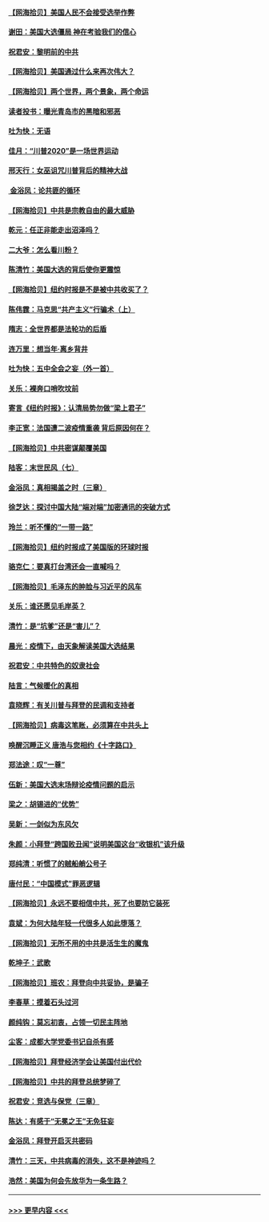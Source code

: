 #### [【网海拾贝】美国人民不会接受选举作弊](../pages/nsc993/n12528850.md?t=11062002) 
#### [谢田：美国大选僵局 神在考验我们的信心](../pages/nsc993/n12527932.md?t=11062002) 
#### [祝君安：黎明前的中共](../pages/nsc993/n12524071.md?t=11062002) 
#### [【网海拾贝】美国通过什么来再次伟大？](../pages/nsc993/n12523844.md?t=11062002) 
#### [【网海拾贝】两个世界，两个景象，两个命运](../pages/nsc993/n12521419.md?t=11062002) 
#### [读者投书：曝光青岛市的黑暗和邪恶](../pages/nsc993/n12520988.md?t=11062002) 
#### [吐为快：无语](../pages/nsc993/n12518588.md?t=11062002) 
#### [佳月：“川普2020”是一场世界运动](../pages/nsc993/n12518581.md?t=11062002) 
#### [邢天行：女巫诅咒川普背后的精神大战](../pages/nsc993/n12517257.md?t=11062002) 
#### [ 金浴凤：论共匪的循环](../pages/nsc993/n12517133.md?t=11062002) 
#### [【网海拾贝】中共是宗教自由的最大威胁](../pages/nsc993/n12516879.md?t=11062002) 
#### [乾元：任正非能走出沼泽吗？](../pages/nsc993/n12515831.md?t=11062002) 
#### [二大爷：怎么看川粉？](../pages/nsc993/n12515820.md?t=11062002) 
#### [陈清竹：美国大选的背后使你更震惊](../pages/nsc993/n12515589.md?t=11062002) 
#### [【网海拾贝】纽约时报是不是被中共收买了？](../pages/nsc993/n12515122.md?t=11062002) 
#### [陈伟霆：马克思“共产主义”行骗术（上）](../pages/nsc993/n12510217.md?t=11062002) 
#### [隋志：全世界都是法轮功的后盾](../pages/nsc993/n12510636.md?t=11062002) 
#### [连万里：想当年‧离乡背井](../pages/nsc993/n12510623.md?t=11062002) 
#### [吐为快：五中全会之妄（外一首）](../pages/nsc993/n12510470.md?t=11062002) 
#### [关乐：裸奔口哨吹坟前](../pages/nsc993/n12510403.md?t=11062002) 
#### [寄言《纽约时报》：认清局势勿做“梁上君子”](../pages/nsc993/n12510042.md?t=11062002) 
#### [李正宽：法国遭二波疫情重袭 背后原因何在？](../pages/nsc993/n12509971.md?t=11062002) 
#### [【网海拾贝】中共密谋颠覆美国](../pages/nsc993/n12509816.md?t=11062002) 
#### [陆客：末世民风（七）](../pages/nsc993/n12507822.md?t=11062002) 
#### [金浴凤：真相揭盖之时（三章）](../pages/nsc993/n12507804.md?t=11062002) 
#### [徐芝达：探讨中国大陆“端对端”加密通讯的突破方式](../pages/nsc993/n12507682.md?t=11062002) 
#### [玲兰：听不懂的“一带一路”](../pages/nsc993/n12507669.md?t=11062002) 
#### [【网海拾贝】纽约时报成了美国版的环球时报](../pages/nsc993/n12507053.md?t=11062002) 
#### [骆克仁：要真打台湾还会一直喊吗？](../pages/nsc993/n12506843.md?t=11062002) 
#### [【网海拾贝】毛泽东的肿脸与习近平的风车](../pages/nsc993/n12504537.md?t=11062002) 
#### [关乐：谁还愿见毛岸英？](../pages/nsc993/n12503866.md?t=11062002) 
#### [清竹：是“坑爹”还是“害儿”？](../pages/nsc993/n12503034.md?t=11062002) 
#### [晨光：疫情下，由天象解读美国大选结果](../pages/nsc993/n12502536.md?t=11062002) 
#### [祝君安：中共特色的奴隶社会](../pages/nsc993/n12501529.md?t=11062002) 
#### [陆言：气候暖化的真相](../pages/nsc993/n12501183.md?t=11062002) 
#### [袁晓辉：有关川普与拜登的民调和支持者](../pages/nsc993/n12500433.md?t=11062002) 
#### [【网海拾贝】病毒这笔账，必须算在中共头上](../pages/nsc993/n12500320.md?t=11062002) 
#### [唤醒沉睡正义 唐浩与您相约《十字路口》](../pages/nsc993/n12497980.md?t=11062002) 
#### [郑法途：叹“一尊”](../pages/nsc993/n12498837.md?t=11062002) 
#### [伍新：美国大选末场辩论疫情问题的启示](../pages/nsc993/n12498829.md?t=11062002) 
#### [梁之：胡锡进的“优势”](../pages/nsc993/n12498780.md?t=11062002) 
#### [吴新：一剑似为东风欠](../pages/nsc993/n12498772.md?t=11062002) 
#### [朱颜：小拜登“跨国败丑闻”说明美国这台“收银机”该升级](../pages/nsc993/n12498731.md?t=11062002) 
#### [郑纯清：听惯了的贼船艄公号子](../pages/nsc993/n12498721.md?t=11062002) 
#### [唐付民：“中国模式”罪恶逻辑](../pages/nsc993/n12498310.md?t=11062002) 
#### [【网海拾贝】永远不要相信中共，死了也要防它装死](../pages/nsc993/n12498162.md?t=11062002) 
#### [袁斌：为何大陆年轻一代很多人如此堕落？](../pages/nsc993/n12495696.md?t=11062002) 
#### [【网海拾贝】无所不用的中共是活生生的魔鬼](../pages/nsc993/n12495621.md?t=11062002) 
#### [乾坤子：武歌](../pages/nsc993/n12493391.md?t=11062002) 
#### [【网海拾贝】班农：拜登向中共妥协，是骗子](../pages/nsc993/n12492877.md?t=11062002) 
#### [李春草：摸着石头过河](../pages/nsc993/n12491121.md?t=11062002) 
#### [颜纯钩：莫忘初衷，占领一切民主阵地](../pages/nsc993/n12490965.md?t=11062002) 
#### [尘客：成都大学党委书记自杀有感](../pages/nsc993/n12490950.md?t=11062002) 
#### [【网海拾贝】拜登经济学会让美国付出代价](../pages/nsc993/n12489662.md?t=11062002) 
#### [【网海拾贝】中共的拜登总统梦碎了](../pages/nsc993/n12487896.md?t=11062002) 
#### [祝君安：竞选与保党（三章）](../pages/nsc993/n12487258.md?t=11062002) 
#### [陈达：有感于“无冕之王”无免狂妄](../pages/nsc993/n12485133.md?t=11062002) 
#### [金浴凤：拜登开启灭共密码](../pages/nsc993/n12485125.md?t=11062002) 
#### [清竹：三天，中共病毒的消失，这不是神迹吗？](../pages/nsc993/n12485027.md?t=11062002) 
#### [浩然：美国为何会先放华为一条生路？](../pages/nsc993/n12484997.md?t=11062002) 

----
#### [ >>> 更早内容 <<< ](../indexes/nsc993-earlier.md)
